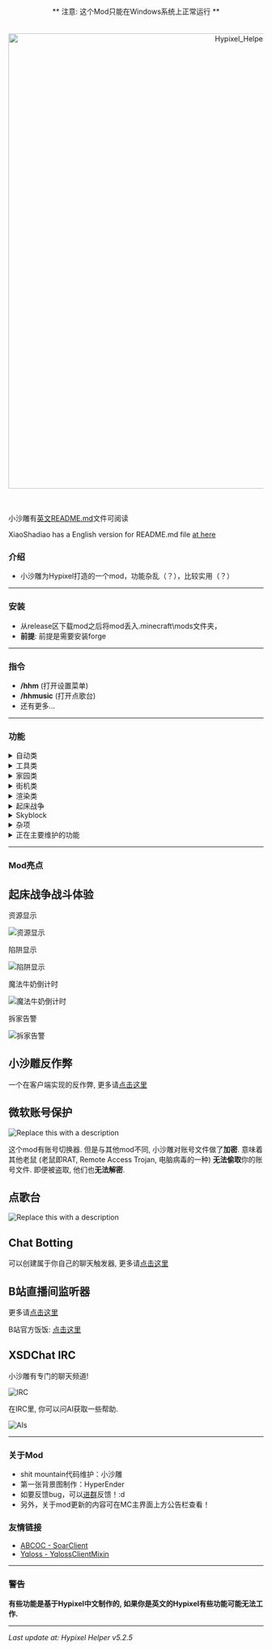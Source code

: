 <br>
<br>
<div align="center">** 注意: 这个Mod只能在Windows系统上正常运行 **</div>
<br>
<br>
<div align="center">
    <img src="https://github.com/user-attachments/assets/b9a42da4-3130-436f-aadd-c0318f1d44aa" alt="Hypixel_Helper" width="900"/>
</div>

<br>
<br>

小沙雕有[英文README.md](https://xiaoshadiao.club/modrinth)文件可阅读

XiaoShadiao has a English version for README.md file [at here](https://xiaoshadiao.club/modrinth)

### 介绍
- 小沙雕为Hypixel打造的一个mod，功能杂乱（？），比较实用（？）

---
### 安装
- 从release区下载mod之后将mod丢入.minecraft\mods文件夹，
- **前提**:​​ 前提是需要安装forge

---
### 指令
- **/hhm** (打开设置菜单)
- **/hhmusic** (打开点歌台)
- 还有更多...

---
### 功能

<details>
<summary>自动类</summary>
  
- **自动GG**
- **自动GG二次消息**
- **自动同意请求:**
  - 自动同意好友请求
  - 自动同意工会请求
- **自动邀请进队**
- **自动游玩**
- **自动扣L** (闹着玩的)
- **自动重连**
- **自动领取Hypixel每日奖励**

</details>

<details>
<summary>工具类</summary>

- **战斗防开箱**
- **聊天复制**
- **移除隐身盔甲架碰撞箱**
- **自动钓鱼工具包**

</details>


<details>
<summary>家园类</summary>

- **自动欢迎**
- **自动赋予居民**

</details>

<details>
<summary>街机类</summary>

- **行尸走肉助手**

</details>

<details>
<summary>渲染类</summary>

- **提示消息**
- **低血量提示**
- **药水效果显示**
- **移除失明效果** (失明效果存在, 但不显示黑边)
- **F5无限制**
- **自身自定义NameTag**

</details>

<details>
<summary>起床战争</summary>

- **Bedwars Addons:**
  - 资源显示
  - 队伍陷阱状态
- **魔法牛奶倒计时**
- **自定义击杀音效**
- **自动后退**
- **拆家警告**
- **自定义击杀信息**
- **以及其他好玩的功能**

</details>

<details>
<summary>Skyblock</summary>

- **Rift Auto Dance Room**
- **Auto Play Harp**
- **Auto Bloodfiend Slayer**

</details>

<details>
<summary>杂项</summary>

- **Yqloss动态模糊**
- **空岛战争力量显示**
- **超级战墙凋零被攻击警告**
- **建筑猜猜乐助手**
- **自定义Boss栏**
- **原生鼠标输入**
- **客户端自定义昵称**
- **小沙雕反作弊**
- **更好的聊天栏**
- **微软账号保护**
- **小沙雕点歌台**
- **小沙雕IRC聊天**
- **Chat Botting**
- **B站直播间监听器**

</details>

<details>
<summary>正在主要维护的功能</summary>

- **起床战争**
- **Skyblock**
- **杂项**
- **Boss栏**
- **小沙雕反作弊**
- **自动钓鱼工具包**

</details>

---
### Mod亮点
## 起床战争战斗体验
资源显示

![资源显示](https://cdn.modrinth.com/data/cached_images/fab5d807d052d1f338701f90cf818a607c176c1c_0.webp)

陷阱显示

![陷阱显示](https://cdn.modrinth.com/data/cached_images/27f91a3d5fe3bc086584ddaf3188ea66082d8e9d.png)

魔法牛奶倒计时

![魔法牛奶倒计时](https://cdn.modrinth.com/data/cached_images/7c85341bce75d050f8a20f464bdd4e05e6323629.png)

拆家告警

![拆家告警](https://cdn.modrinth.com/data/cached_images/9345f369809d09230a08acbd50bfbfe92ad53019.png)

## 小沙雕反作弊
一个在客户端实现的反作弊, 更多请[点击这里](https://b23.tv/BV1hf9vYZEm1)

## 微软账号保护
![Replace this with a description](https://cdn.modrinth.com/data/cached_images/18236cb59909f14d897772a39be0a943ef493119_0.webp)

这个mod有账号切换器. 但是与其他mod不同, 小沙雕对账号文件做了**加密**. 意味着其他老鼠 (老鼠即RAT, Remote Access Trojan, 电脑病毒的一种) **无法偷取**你的账号文件. 即便被盗取, 他们也**无法解密**.

## 点歌台
![Replace this with a description](https://cdn.modrinth.com/data/cached_images/077403b39a8032b7ece7ae66b6e686cfb7fbd369_0.webp)

## Chat Botting
可以创建属于你自己的聊天触发器, 更多请[点击这里](https://github.com/SuperShadiao/hypixelhelper/wiki/nb%E5%8A%9F%E8%83%BD%E4%B9%8B%E8%81%8A%E5%A4%A9%E6%A0%8F%E7%AE%A1%E7%90%86)

## B站直播间监听器
更多请[点击这里](https://b23.tv/BV1nZYVe7EVu)

B站官方饭饭: [点击这里](https://play-live.bilibili.com/details/3548397740970404)

## XSDChat IRC
小沙雕有专门的聊天频道!

![IRC](https://cdn.modrinth.com/data/cached_images/7f02d12cb775e61659e459a2c6e534cf8bb44568.png)

在IRC里, 你可以问AI获取一些帮助.

![AIs](https://cdn.modrinth.com/data/cached_images/3c8ad6186961dbb4c16037317f309dcbaf2042ef.png)

---
### 关于Mod
- shit mountain代码维护：小沙雕
- 第一张背景图制作：HyperEnder
- 如要反馈bug，可以[进群](https://xiaoshadiao.club/qqg)反馈！:d
- 另外，关于mod更新的内容可在MC主界面上方公告栏查看！

### 友情链接
- [ABCOC - SoarClient](https://github.com/ABCOA/Legacy-SoarClient)
- [Yqloss - YqlossClientMixin](https://modrinth.com/mod/yqlossclientmixin)

---
### 警告
**有些功能是基于Hypixel中文制作的, 如果你是英文的Hypixel有些功能可能无法工作.**

---
_Last update at: Hypixel Helper v5.2.5_